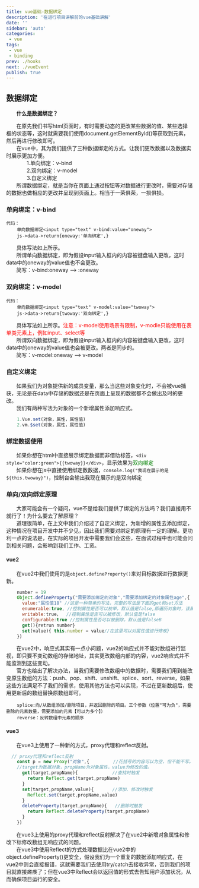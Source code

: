 ```yaml
---
title: vue基础-数据绑定
description: '在进行项目讲解前的vue基础讲解'
date: ''
sidebar: 'auto'
categories: 
 - vue
tags: 
 - vue
 - binding
prev: ./hooks
next: ./vueEvent
publish: true
---
```


## 数据绑定
&nbsp;&nbsp;&nbsp;&nbsp;&nbsp;&nbsp;&nbsp;**什么是数据绑定？**

&nbsp;&nbsp;&nbsp;&nbsp;&nbsp;&nbsp;&nbsp;在原先我们书写html页面时，有时需要动态的更改某些数据的值、某些选择框的状态等，这时就需要我们使用document.getElementById()等获取到元素，然后再进行修改即可。  
&nbsp;&nbsp;&nbsp;&nbsp;&nbsp;&nbsp;&nbsp;在vue中，其为我们提供了三种数据绑定的方式。让我们更改数据以及数据实时展示更加方便。  
&nbsp;&nbsp;&nbsp;&nbsp;&nbsp;&nbsp;&nbsp;&nbsp;&nbsp;&nbsp;&nbsp;&nbsp;&nbsp;&nbsp;1.单向绑定：v-bind  
&nbsp;&nbsp;&nbsp;&nbsp;&nbsp;&nbsp;&nbsp;&nbsp;&nbsp;&nbsp;&nbsp;&nbsp;&nbsp;&nbsp;2.双向绑定：v-model  
&nbsp;&nbsp;&nbsp;&nbsp;&nbsp;&nbsp;&nbsp;&nbsp;&nbsp;&nbsp;&nbsp;&nbsp;&nbsp;&nbsp;3.自定义绑定  
&nbsp;&nbsp;&nbsp;&nbsp;&nbsp;&nbsp;&nbsp;所谓数据绑定，就是当你在页面上通过按钮等对数据进行更改时，需要对存储的数据也做相应的更改并呈现到页面上。相当于一荣俱荣，一损俱损。

### 单向绑定：v-bind
```
代码：
    单向数据绑定<input type="text" v-bind:value="oneway">
    js->data->return{oneway:'单向绑定',}
```

&nbsp;&nbsp;&nbsp;&nbsp;&nbsp;&nbsp;&nbsp;具体写法如上所示。  
&nbsp;&nbsp;&nbsp;&nbsp;&nbsp;&nbsp;&nbsp;所谓单向数据绑定，即为假设input输入框内的内容被键盘输入更改，这时data中的oneway的value值也不会更改。  
&nbsp;&nbsp;&nbsp;&nbsp;&nbsp;&nbsp;&nbsp;简写：v-bind:oneway --> :oneway

### 双向绑定：v-model
```
代码：
    单向数据绑定<input type="text" v-model:value="twoway">
    js->data->return{twoway:'双向绑定',}
```
&nbsp;&nbsp;&nbsp;&nbsp;&nbsp;&nbsp;&nbsp;具体写法如上所示。<span style="color:red">注意：v-model使用场景有限制，v-modle只能使用在表单类元素上，例如input、select等</span>  
&nbsp;&nbsp;&nbsp;&nbsp;&nbsp;&nbsp;&nbsp;所谓双向数据绑定，即为假设input输入框内的内容被键盘输入更改，这时data中的oneway的value值也会被更改。两者是同步的。  
&nbsp;&nbsp;&nbsp;&nbsp;&nbsp;&nbsp;&nbsp;简写：v-model:oneway --> v-model  

### 自定义绑定
&nbsp;&nbsp;&nbsp;&nbsp;&nbsp;&nbsp;&nbsp;如果我们为对象提供新的成员变量，那么当这些对象变化时，不会被vue捕获，无论是在data中存储的数据还是在页面上呈现的数据都不会做出及时的更改。  
&nbsp;&nbsp;&nbsp;&nbsp;&nbsp;&nbsp;&nbsp;我们有两种写法为对象的一个新增属性添加响应式。
```js
    1.Vue.set(对象，属性，属性值)
    2.vm.$set(对象，属性，属性值)
```

### 绑定数据使用
&nbsp;&nbsp;&nbsp;&nbsp;&nbsp;&nbsp;&nbsp;如果你想在html中直接展示绑定数据而非借助标签，`<div style="color:green">{{twoway}}</div>`，显示效果为<span style="color:green">双向绑定</span>  
&nbsp;&nbsp;&nbsp;&nbsp;&nbsp;&nbsp;&nbsp;如果你想在js中直接使用绑定数数据，`console.log("我现在展示的是${this.twoway}")`，控制台会输出我现在展示的是双向绑定  

### 单向/双向绑定原理
&nbsp;&nbsp;&nbsp;&nbsp;&nbsp;&nbsp;&nbsp;大家可能会有一个疑问，vue不是给我们提供了绑定的方法吗？我们直接用不就行了！为什么要去了解原理？  
&nbsp;&nbsp;&nbsp;&nbsp;&nbsp;&nbsp;&nbsp;道理很简单，在上文中我们介绍过了自定义绑定，为新增的属性去添加绑定，这种情况在项目开发中并不少见，因此我们需要对绑定的原理有一定的理解。更功利一点的说法是，在实际的项目开发中需要我们会这些，在面试过程中也可能会问到相关问题，会影响到我们工作、工资。

#### vue2
&nbsp;&nbsp;&nbsp;&nbsp;&nbsp;&nbsp;&nbsp;在vue2中我们使用的是`object.defineProperty()`来对目标数据进行数据更新。
```js
    number = 19
    Object.defineProperty("需要添加绑定的对象","需要添加绑定的对象属性age",{
      value:"属性值18" //这是一种简单的写法，完整的写法是下面的get和set方法
      enumerable:true, //控制属性是否可以枚举，默认值是false,即遍历对象时，该属性不可遍历
      writable:true，  //控制属性是否可以被修改，默认值是false
      configurable:true //控制属性是否可以被删除，默认值是falseB
      get(){retrun number}
      set(value){ this.number = value//在这里可以对属性值进行修改}
    })
```
&nbsp;&nbsp;&nbsp;&nbsp;&nbsp;&nbsp;&nbsp;在vue2中，响应式其实有一点小问题，vue2的响应式并不能对数组进行监视，即只要不变动数组的存储地址，其实更改数组内部的内容，vue2响应式并不能监测到这些变动。  
&nbsp;&nbsp;&nbsp;&nbsp;&nbsp;&nbsp;&nbsp;官方也给出了解决办法，当我们需要修改数组中的数据时，需要我们用到能改变原生数组的方法：push、pop、shift、unshift、splice、sort、reverse，如果这些方法满足不了我们的需求，使用其他方法也可以实现，不过在更新数组后，使用更新后的数组替换原数组即可。
```
    splice:向/从数组添加/删除项目，并返回删除的项目。三个参数（位置"可为负"，需要删除的元素数量，需要添加的元素【可以为多个】）
    reverse：反转数组中元素的顺序
```

#### vue3
&nbsp;&nbsp;&nbsp;&nbsp;&nbsp;&nbsp;&nbsp;在vue3上使用了一种新的方式，proxy代理和reflect反射。
```js
  // proxy代理和reflect反射
    const p = new Proxy("对象",{         //花括号的内容可以为空，但不能不写。
    //target为数据对象，propName为对象属性，value为修改的值。
      get(target,propName){             //查找时触发
        return Reflect.get(target,propName)
      }             
      set(target,propName,value){       //添加、修改时触发
        Reflect.set(target,propName,value)
      }       
      deleteProperty(target,propName){   //删除时触发
        return Reflect.deleteProperty(target,propName)
      }  
    })
```
&nbsp;&nbsp;&nbsp;&nbsp;&nbsp;&nbsp;&nbsp;在vue3上使用的proxy代理和reflect反射解决了在vue2中新增对象属性和修改下标修改数组无响应式的问题。  
&nbsp;&nbsp;&nbsp;&nbsp;&nbsp;&nbsp;&nbsp;在vue3中使用Reflect的方式处理数据比在vue2中的object.defineProperty()更安全，假设我们为一个重复的数据添加响应式，在vue2中则会直接报错，这就需要我们去使用try/catch去接收异常，否则我们的项目就直接瘫痪了；但在vue3中Reflect会以返回值的形式去告知用户添加状况，从而确保项目运行的安全。